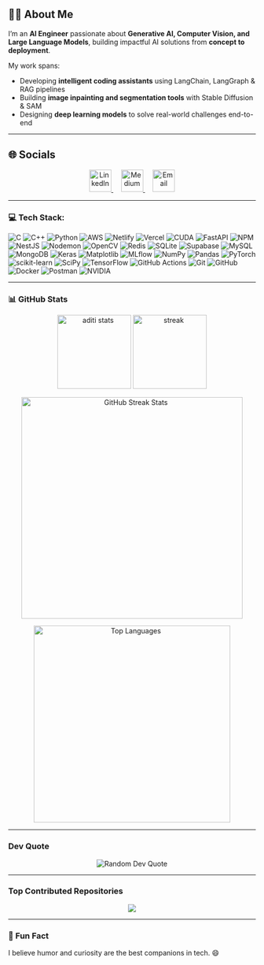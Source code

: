 ## 👩‍💻 About Me  
I’m an **AI Engineer** passionate about **Generative AI, Computer Vision, and Large Language Models**, building impactful AI solutions from **concept to deployment**.  

My work spans:
-  Developing **intelligent coding assistants** using LangChain, LangGraph & RAG pipelines  
-  Building **image inpainting and segmentation tools** with Stable Diffusion & SAM  
-  Designing **deep learning models** to solve real-world challenges end-to-end  

---

## 🌐 Socials
<p align="center">
  <a href="https://www.linkedin.com/in/aditisharma2307" target="_blank">
    <img src="https://cdn.jsdelivr.net/gh/devicons/devicon/icons/linkedin/linkedin-original.svg" alt="LinkedIn" height="45" width="45" />
  </a>
  &nbsp;&nbsp;&nbsp;
  <a href="https://medium.com/@aditisharma232014" target="_blank">
    <img src="https://cdn.jsdelivr.net/gh/devicons/devicon/icons/markdown/markdown-original.svg" alt="Medium" height="45" width="45" />
  </a>
  &nbsp;&nbsp;&nbsp;
  <a href="mailto:aditish2307@gmail.com" target="_blank">
    <img src="https://cdn.jsdelivr.net/gh/devicons/devicon/icons/google/google-original.svg" alt="Email" height="45" width="45" />
  </a>
</p>

---

### 💻 Tech Stack:

![C](https://img.shields.io/badge/C-00599C?style=for-the-badge&logo=c&logoColor=white)
![C++](https://img.shields.io/badge/C++-00599C?style=for-the-badge&logo=cplusplus&logoColor=white)
![Python](https://img.shields.io/badge/Python-3776AB?style=for-the-badge&logo=python&logoColor=white)
![AWS](https://img.shields.io/badge/AWS-232F3E?style=for-the-badge&logo=amazon-aws&logoColor=FF9900)
![Netlify](https://img.shields.io/badge/Netlify-00C7B7?style=for-the-badge&logo=netlify&logoColor=white)
![Vercel](https://img.shields.io/badge/Vercel-000000?style=for-the-badge&logo=vercel&logoColor=white)
![CUDA](https://img.shields.io/badge/CUDA-76B900?style=for-the-badge&logo=nvidia&logoColor=white)
![FastAPI](https://img.shields.io/badge/FastAPI-009688?style=for-the-badge&logo=fastapi&logoColor=white)
![NPM](https://img.shields.io/badge/NPM-CB3837?style=for-the-badge&logo=npm&logoColor=white)
![NestJS](https://img.shields.io/badge/NestJS-E0234E?style=for-the-badge&logo=nestjs&logoColor=white)
![Nodemon](https://img.shields.io/badge/Nodemon-76D04B?style=for-the-badge&logo=nodemon&logoColor=white)
![OpenCV](https://img.shields.io/badge/OpenCV-27338E?style=for-the-badge&logo=opencv&logoColor=white)
![Redis](https://img.shields.io/badge/Redis-DC382D?style=for-the-badge&logo=redis&logoColor=white)
![SQLite](https://img.shields.io/badge/SQLite-07405E?style=for-the-badge&logo=sqlite&logoColor=white)
![Supabase](https://img.shields.io/badge/Supabase-3ECF8E?style=for-the-badge&logo=supabase&logoColor=white)
![MySQL](https://img.shields.io/badge/MySQL-4479A1?style=for-the-badge&logo=mysql&logoColor=white)
![MongoDB](https://img.shields.io/badge/MongoDB-47A248?style=for-the-badge&logo=mongodb&logoColor=white)
![Keras](https://img.shields.io/badge/Keras-D00000?style=for-the-badge&logo=keras&logoColor=white)
![Matplotlib](https://img.shields.io/badge/Matplotlib-11557C?style=for-the-badge&logo=matplotlib&logoColor=white)
![MLflow](https://img.shields.io/badge/MLflow-0194E2?style=for-the-badge&logo=mlflow&logoColor=white)
![NumPy](https://img.shields.io/badge/NumPy-013243?style=for-the-badge&logo=numpy&logoColor=white)
![Pandas](https://img.shields.io/badge/Pandas-150458?style=for-the-badge&logo=pandas&logoColor=white)
![PyTorch](https://img.shields.io/badge/PyTorch-EE4C2C?style=for-the-badge&logo=pytorch&logoColor=white)
![scikit-learn](https://img.shields.io/badge/scikit--learn-F7931E?style=for-the-badge&logo=scikit-learn&logoColor=white)
![SciPy](https://img.shields.io/badge/SciPy-8CAAE6?style=for-the-badge&logo=scipy&logoColor=white)
![TensorFlow](https://img.shields.io/badge/TensorFlow-FF6F00?style=for-the-badge&logo=tensorflow&logoColor=white)
![GitHub Actions](https://img.shields.io/badge/GitHub_Actions-2088FF?style=for-the-badge&logo=github-actions&logoColor=white)
![Git](https://img.shields.io/badge/Git-F05032?style=for-the-badge&logo=git&logoColor=white)
![GitHub](https://img.shields.io/badge/GitHub-181717?style=for-the-badge&logo=github&logoColor=white)
![Docker](https://img.shields.io/badge/Docker-2496ED?style=for-the-badge&logo=docker&logoColor=white)
![Postman](https://img.shields.io/badge/Postman-FF6C37?style=for-the-badge&logo=postman&logoColor=white)
![NVIDIA](https://img.shields.io/badge/NVIDIA-76B900?style=for-the-badge&logo=nvidia&logoColor=white)


---

### 📊 GitHub Stats  
<p align="center">
  <img src="https://github-readme-stats.vercel.app/api?username=aditi931&show_icons=true&theme=radical" alt="aditi stats" height="150"/>
  <img src="https://github-readme-streak-stats.herokuapp.com/?user=aditi-sharma2320&theme=radical" alt="streak" height="150"/>
</p>

<p align="center">
  <img src="https://github-readme-streak-stats.herokuapp.com/?user=aditi931&theme=radical&hide_border=false" alt="GitHub Streak Stats" width="450"/>
</p>

<p align="center">
  <img src="https://github-readme-stats.vercel.app/api/top-langs/?username=aditi931&theme=radical&hide_border=false&layout=compact" alt="Top Languages" width="400"/>
</p>

---


### Dev Quote  
<p align="center">
  <img src="https://quotes-github-readme.vercel.app/api?type=horizontal&theme=radical" alt="Random Dev Quote"/>
</p>

---

### Top Contributed Repositories  
<p align="center">
  <img src="https://github-contributor-stats.vercel.app/api?username=aditi931&limit=5&theme=radical&combine_all_yearly_contributions=true" />
</p>

---

### 💬 Fun Fact  
I believe humor and curiosity are the best companions in tech. 😄  

